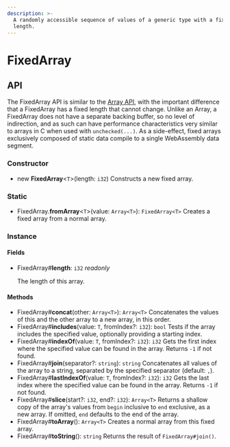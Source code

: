 ```yaml
---
description: >-
  A randomly accessible sequence of values of a generic type with a fixed
  length.
---
```


# FixedArray

## API

The FixedArray API is similar to the [Array API](array.md), with the important difference that a FixedArray has a fixed length that cannot change. Unlike an Array, a FixedArray does not have a separate backing buffer, so no level of indirection, and as such can have performance characteristics very similar to arrays in C when used with `unchecked(...)`. As a side-effect, fixed arrays exclusively composed of static data compile to a single WebAssembly data segment.

### Constructor

* new **FixedArray**&lt;`T`&gt;\(length: `i32`\) Constructs a new fixed array.

### Static

* FixedArray.**fromArray**&lt;`T`&gt;\(value: `Array<T>`\): `FixedArray<T>` Creates a fixed array from a normal array.

### Instance

#### Fields

* FixedArray\#**length**: `i32` _readonly_

  The length of this array.

#### Methods

* FixedArray\#**concat**\(other: `Array<T>`\): `Array<T>` Concatenates the values of this and the other array to a new array, in this order.
* FixedArray\#**includes**\(value: `T`, fromIndex?: `i32`\): `bool` Tests if the array includes the specified value, optionally providing a starting index.
* FixedArray\#**indexOf**\(value: `T`, fromIndex?: `i32`\): `i32` Gets the first index where the specified value can be found in the array. Returns `-1` if not found.
* FixedArray\#**join**\(separator?: `string`\): `string` Concatenates all values of the array to a string, separated by the specified separator \(default: `,`\).
* FixedArray\#**lastIndexOf**\(value: `T`, fromIndex?: `i32`\): `i32` Gets the last index where the specified value can be found in the array. Returns `-1` if not found.
* FixedArray\#**slice**\(start?: `i32`, end?: `i32`\): `Array<T>` Returns a shallow copy of the array's values from `begin` inclusive to `end` exclusive, as a new array. If omitted, `end` defaults to the end of the array.
* FixedArray\#**toArray**\(\): `Array<T>` Creates a normal array from this fixed array.
* FixedArray\#**toString**\(\): `string` Returns the result of `FixedArray#join()`.

